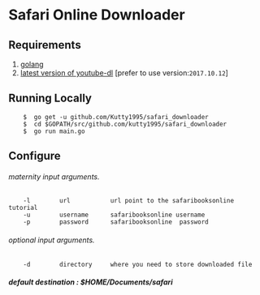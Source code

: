 # Safari Online Downloader

## Requirements

   1. [golang](https://golang.org/)
   2. [latest version of youtube-dl](https://github.com/rg3/youtube-dl) [prefer to use version:`2017.10.12`]

## Running Locally
   ``` 
       $  go get -u github.com/Kutty1995/safari_downloader
       $  cd $GOPATH/src/github.com/kutty1995/safari_downloader
       $  go run main.go
   ``` 

## Configure
   ###### maternity input arguments. 
   ```
       -l        url           url point to the safaribooksonline tutorial
       -u        username      safaribooksonline username
       -p        password      safaribooksonline  password
   ```
   ###### optional input arguments. 
   ```
       -d        directory     where you need to store downloaded file
   ```
   ##### default destination : _$HOME/Documents/safari_
